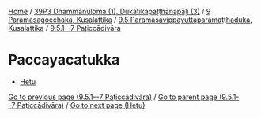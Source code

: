 
[Home](/) / [39P3 Dhammānuloma (1), Dukatikapaṭṭhānapāḷi (3)](../../../../39P3.md) / [9 Parāmāsagocchaka, Kusalattika](../../../9.md) / [9.5 Parāmāsavippayuttaparāmaṭṭhaduka, Kusalattika](../../9.5.md) / [9.5.1--7 Paṭiccādivāra](../9.5.1--7.md)

# Paccayacatukka

* [Hetu](Paccayacatukka/Hetu.md)

[Go to previous page (9.5.1--7 Paṭiccādivāra)](../9.5.1--7.md) / [Go to parent page (9.5.1--7 Paṭiccādivāra)](../9.5.1--7.md) / [Go to next page (Hetu)](Paccayacatukka/Hetu.md)


